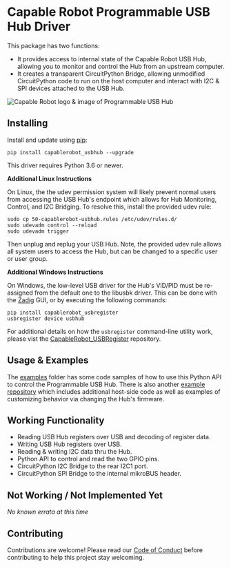 # Capable Robot Programmable USB Hub Driver 

This package has two functions:

- It provides access to internal state of the Capable Robot USB Hub, allowing you to monitor and control the Hub from an upstream computer.
- It creates a transparent CircuitPython Bridge, allowing unmodified CircuitPython code to run on the host computer and interact with I2C & SPI devices attached to the USB Hub.

![Capable Robot logo & image of Programmable USB Hub](https://raw.githubusercontent.com/CapableRobot/CapableRobot_USBHub_Driver/master/images/logo-usbhub-header.jpg "Capable Robot logo & image of Programmable USB Hub")

## Installing

Install and update using [pip](https://pip.pypa.io/en/stable/quickstart/):

	pip install capablerobot_usbhub --upgrade

This driver requires Python 3.6 or newer.

**Additional Linux Instructions**

On Linux, the the udev permission system will likely prevent normal users from accessing the USB Hub's endpoint which allows for Hub Monitoring, Control, and I2C Bridging.  To resolve this, install the provided udev rule:

```
sudo cp 50-capablerobot-usbhub.rules /etc/udev/rules.d/
sudo udevadm control --reload
sudo udevadm trigger
```

Then unplug and replug your USB Hub.  Note, the provided udev rule allows all system users to access the Hub, but can be changed to a specific user or user group.

**Additional Windows Instructions**

On Windows, the low-level USB driver for the Hub's VID/PID must be re-assigned from the default one to the libusbk driver.  This can be done with the [Zadig](https://zadig.akeo.ie) GUI, or by executing the following commands:

```
pip install capablerobot_usbregister
usbregister device usbhub
```

For additional details on how the `usbregister` command-line utility work, please vist the [CapableRobot_USBRegister](https://github.com/CapableRobot/CapableRobot_USBRegister) repository.

## Usage & Examples

The [examples](https://github.com/CapableRobot/CapableRobot_USBHub_Driver/tree/master/examples) folder has some code samples of how to use this Python API to control the Programmable USB Hub.  There is also another [example repository](https://github.com/CapableRobot/CapableRobot_USBHub_CircuitPython_Examples) which includes additional host-side code as well as examples of customizing behavior via changing the Hub's firmware.

## Working Functionality

- Reading USB Hub registers over USB and decoding of register data.
- Writing USB Hub registers over USB.
- Reading & writing I2C data thru the Hub.
- Python API to control and read the two GPIO pins.
- CircuitPython I2C Bridge to the rear I2C1 port.  
- CircuitPython SPI Bridge to the internal mikroBUS header.

## Not Working / Not Implemented Yet

_No known errata at this time_

## Contributing 

Contributions are welcome! Please read our 
[Code of Conduct](https://github.com/capablerobot/CapableRobot_CircuitPython_USBHub_Bridge/blob/master/CODE_OF_CONDUCT.md)
before contributing to help this project stay welcoming.
